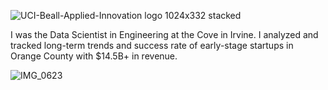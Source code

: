 ![UCI-Beall-Applied-Innovation logo 1024x332 stacked](https://user-images.githubusercontent.com/19508013/165651160-12613a31-d1f6-41ce-bf97-2ec8d8fe1002.png)

I was the Data Scientist in Engineering at the Cove in Irvine. I analyzed and tracked long-term trends and success rate of early-stage startups in Orange County with $14.5B+ in revenue.

![IMG_0623](https://user-images.githubusercontent.com/19508013/132733607-5169974a-4ba6-41fd-af7c-ebb43753ef17.jpeg)
